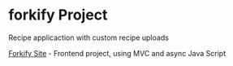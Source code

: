 # forkify Project

Recipe applicaction with custom recipe uploads

[Forkify Site](https://sssrgo-dev.github.io/forkify-learning-project/starter/index.html "Frontend project, using MVC and async Java Script") - Frontend project, using MVC and async Java Script

